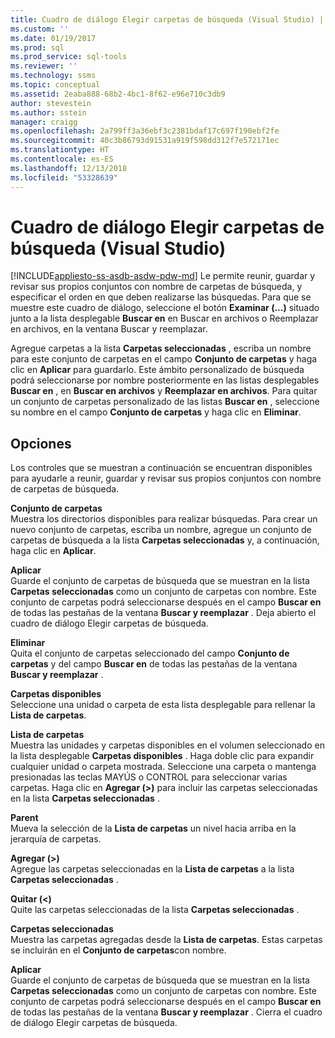 ```yaml
---
title: Cuadro de diálogo Elegir carpetas de búsqueda (Visual Studio) | Microsoft Docs
ms.custom: ''
ms.date: 01/19/2017
ms.prod: sql
ms.prod_service: sql-tools
ms.reviewer: ''
ms.technology: ssms
ms.topic: conceptual
ms.assetid: 2eaba888-68b2-4bc1-8f62-e96e710c3db9
author: stevestein
ms.author: sstein
manager: craigg
ms.openlocfilehash: 2a799ff3a36ebf3c2381bdaf17c697f190ebf2fe
ms.sourcegitcommit: 40c3b86793d91531a919f598dd312f7e572171ec
ms.translationtype: HT
ms.contentlocale: es-ES
ms.lasthandoff: 12/13/2018
ms.locfileid: "53328639"
---
```

# <a name="choose-search-folders-dialog-box-visual-studio"></a>Cuadro de diálogo Elegir carpetas de búsqueda (Visual Studio)
[!INCLUDE[appliesto-ss-asdb-asdw-pdw-md](../../includes/appliesto-ss-asdb-asdw-pdw-md.md)]
Le permite reunir, guardar y revisar sus propios conjuntos con nombre de carpetas de búsqueda, y especificar el orden en que deben realizarse las búsquedas. Para que se muestre este cuadro de diálogo, seleccione el botón **Examinar (...)** situado junto a la lista desplegable **Buscar en** en Buscar en archivos o Reemplazar en archivos, en la ventana Buscar y reemplazar.  
  
Agregue carpetas a la lista **Carpetas seleccionadas** , escriba un nombre para este conjunto de carpetas en el campo **Conjunto de carpetas** y haga clic en **Aplicar** para guardarlo. Este ámbito personalizado de búsqueda podrá seleccionarse por nombre posteriormente en las listas desplegables **Buscar en** , en **Buscar en archivos** y **Reemplazar en archivos**. Para quitar un conjunto de carpetas personalizado de las listas **Buscar en** , seleccione su nombre en el campo **Conjunto de carpetas** y haga clic en **Eliminar**.  
  
## <a name="options"></a>Opciones  
Los controles que se muestran a continuación se encuentran disponibles para ayudarle a reunir, guardar y revisar sus propios conjuntos con nombre de carpetas de búsqueda.  
  
**Conjunto de carpetas**  
Muestra los directorios disponibles para realizar búsquedas. Para crear un nuevo conjunto de carpetas, escriba un nombre, agregue un conjunto de carpetas de búsqueda a la lista **Carpetas seleccionadas** y, a continuación, haga clic en **Aplicar**.  
  
**Aplicar**  
Guarde el conjunto de carpetas de búsqueda que se muestran en la lista **Carpetas seleccionadas** como un conjunto de carpetas con nombre. Este conjunto de carpetas podrá seleccionarse después en el campo **Buscar en** de todas las pestañas de la ventana **Buscar y reemplazar** . Deja abierto el cuadro de diálogo Elegir carpetas de búsqueda.  
  
**Eliminar**  
Quita el conjunto de carpetas seleccionado del campo **Conjunto de carpetas** y del campo **Buscar en** de todas las pestañas de la ventana **Buscar y reemplazar** .  
  
**Carpetas disponibles**  
Seleccione una unidad o carpeta de esta lista desplegable para rellenar la **Lista de carpetas**.  
  
**Lista de carpetas**  
Muestra las unidades y carpetas disponibles en el volumen seleccionado en la lista desplegable **Carpetas disponibles** . Haga doble clic para expandir cualquier unidad o carpeta mostrada. Seleccione una carpeta o mantenga presionadas las teclas MAYÚS o CONTROL para seleccionar varias carpetas. Haga clic en **Agregar (>)** para incluir las carpetas seleccionadas en la lista **Carpetas seleccionadas** .  
  
**Parent**  
Mueva la selección de la **Lista de carpetas** un nivel hacia arriba en la jerarquía de carpetas.  
  
**Agregar (>)**  
Agregue las carpetas seleccionadas en la **Lista de carpetas** a la lista **Carpetas seleccionadas** .  
  
**Quitar (<)**  
Quite las carpetas seleccionadas de la lista **Carpetas seleccionadas** .  
  
**Carpetas seleccionadas**  
Muestra las carpetas agregadas desde la **Lista de carpetas**. Estas carpetas se incluirán en el **Conjunto de carpetas**con nombre.  
  
**Aplicar**  
Guarde el conjunto de carpetas de búsqueda que se muestran en la lista **Carpetas seleccionadas** como un conjunto de carpetas con nombre. Este conjunto de carpetas podrá seleccionarse después en el campo **Buscar en** de todas las pestañas de la ventana **Buscar y reemplazar** . Cierra el cuadro de diálogo Elegir carpetas de búsqueda.  
